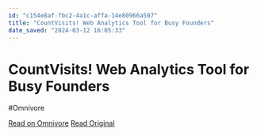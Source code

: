 ```yaml
---
id: "c154e8af-fbc2-4a1c-affa-14e80966a507"
title: "CountVisits! Web Analytics Tool for Busy Founders"
date_saved: "2024-03-12 16:05:33"
---
```


# CountVisits! Web Analytics Tool for Busy Founders
#Omnivore

[Read on Omnivore](https://omnivore.app/me/count-visits-web-analytics-tool-for-busy-founders-18e33697765)
[Read Original](https://countvisits.com)

